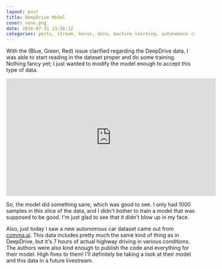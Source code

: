```yaml
---
layout: post
title: DeepDrive Model
cover: none.png
date: 2016-07-31 13:56:12 
categories: posts, stream, keras, data, machine learning, autonomous car
---
```


With the (Blue, Green, Red) issue clarified regarding the DeepDrive data, I was able to start reading in the dataset proper and do some training.  Nothing fancy yet; I just wanted to modify the model enough to accept this type of data.

<iframe width="560" height="315" src="https://www.youtube.com/embed/CdlHNMPFKt4" frameborder="0"> </iframe>

So, the model did something sane, which was good to see.  I only had 1000 samples in this slice of the data, and I didn't bother to train a model that was supposed to be good.  I'm just glad to see that it didn't blow up in my face.

Also, just today I saw a new autonomous car dataset came out from [comma.ai](https://github.com/commaai/research).  This data includes pretty much the same kind of thing as in DeepDrive, but it's 7 hours of actual highway driving in various conditions.  The authors were also kind enough to publish the code and everything for their model.  High fives to them!  I'll definitely be taking a look at their model and this data in a future livestream.
